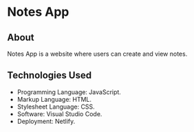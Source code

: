 # Notes App

## About

Notes App is a website where users can create and view notes.

## Technologies Used

- Programming Language: JavaScript.
- Markup Language: HTML.
- Stylesheet Language: CSS.
- Software: Visual Studio Code.
- Deployment: Netlify.
